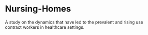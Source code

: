 # Nursing-Homes
A study on the dynamics that have led to the prevalent and rising use contract workers in healthcare settings.
